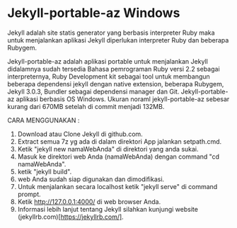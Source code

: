 Jekyll-portable-az Windows
==========================

Jekyll adalah site statis generator yang berbasis interpreter Ruby maka untuk menjalankan aplikasi Jekyll diperlukan interpreter Ruby dan beberapa Rubygem. 

Jekyll-portable-az adalah aplikasi portable untuk menjalankan Jekyll didalamnya sudah tersedia Bahasa pemrograman Ruby versi 2.2 sebagai interpreternya, Ruby Development kit sebagai tool untuk membangun beberapa dependensi jekyll dengan native extension, beberapa Rubygem, Jekyll 3.0.3, Bundler sebagai dependensi manager dan Git. Jekyll-portable-az aplikasi berbasis OS Windows. Ukuran noraml jekyll-portable-az sebesar kurang dari 670MB setelah di commit menjadi 132MB.

CARA MENGGUNAKAN :

1. Download atau Clone Jekyll di github.com.
2. Extract semua 7z yg ada di dalam direktori App jalankan setpath.cmd.
3. Ketik "jekyll new namaWebAnda" di direktori yang anda sukai.
4. Masuk ke direktori web Anda (namaWebAnda) dengan command "cd namaWebAnda".
5. ketik "jekyll build".
6. web Anda sudah siap digunakan dan dimodifikasi.
7. Untuk menjalankan secara localhost ketik "jekyll serve" di command prompt.
8. Ketik http://127.0.0.1:4000/ di web browser Anda.
9. Informasi lebih lanjut tentang Jekyll silahkan kunjungi website (jekyllrb.com)[https://jekyllrb.com/].